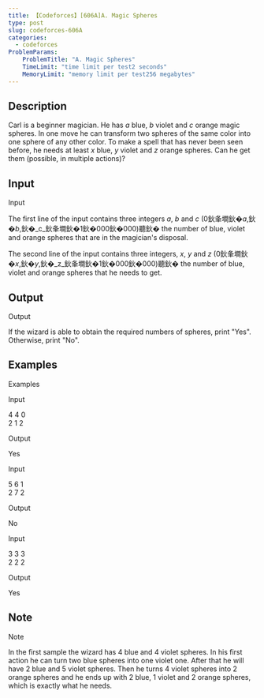 ```yaml
---
title: 【Codeforces】[606A]A. Magic Spheres
type: post
slug: codeforces-606A
categories:
  - codeforces
ProblemParams:
    ProblemTitle: "A. Magic Spheres"
    TimeLimit: "time limit per test2 seconds"
    MemoryLimit: "memory limit per test256 megabytes"
---
```


## Description

Carl is a beginner magician. He has _a_ blue, _b_ violet and _c_ orange magic spheres. In one move he can transform two spheres of the same color into one sphere of any other color. To make a spell that has never been seen before, he needs at least _x_ blue, _y_ violet and _z_ orange spheres. Can he get them (possible, in multiple actions)?

## Input

Input

The first line of the input contains three integers _a_, _b_ and _c_ (0鈥夆墹鈥�_a_,鈥�_b_,鈥�_c_鈥夆墹鈥�1鈥�000鈥�000)聽鈥� the number of blue, violet and orange spheres that are in the magician's disposal.

The second line of the input contains three integers, _x_, _y_ and _z_ (0鈥夆墹鈥�_x_,鈥�_y_,鈥�_z_鈥夆墹鈥�1鈥�000鈥�000)聽鈥� the number of blue, violet and orange spheres that he needs to get.

## Output

Output

If the wizard is able to obtain the required numbers of spheres, print "Yes". Otherwise, print "No".

## Examples

Examples

Input

4 4 0  
2 1 2  

Output

Yes  

Input

5 6 1  
2 7 2  

Output

No  

Input

3 3 3  
2 2 2  

Output

Yes

## Note

Note

In the first sample the wizard has 4 blue and 4 violet spheres. In his first action he can turn two blue spheres into one violet one. After that he will have 2 blue and 5 violet spheres. Then he turns 4 violet spheres into 2 orange spheres and he ends up with 2 blue, 1 violet and 2 orange spheres, which is exactly what he needs.
